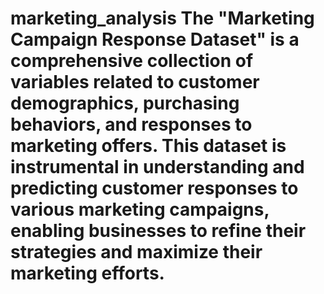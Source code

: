 # marketing_analysis The "Marketing Campaign Response Dataset" is a comprehensive collection of variables related to customer demographics, purchasing behaviors, and responses to marketing offers. This dataset is instrumental in understanding and predicting customer responses to various marketing campaigns, enabling businesses to refine their strategies and maximize their marketing efforts.
